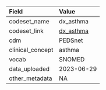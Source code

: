 |Field            |Value      |
|:----------------|:----------|
|codeset_name     |dx_asthma  |
|codeset_link     |[dx_asthma](https://github.com/PEDSnet/Variable-Dictionary/blob/main/condition/dx_asthma.csv)|
|cdm              |PEDSnet    |
|clinical_concept |asthma     |
|vocab            |SNOMED     |
|data_uploaded    |2023-06-29 |
|other_metadata   |NA         |
